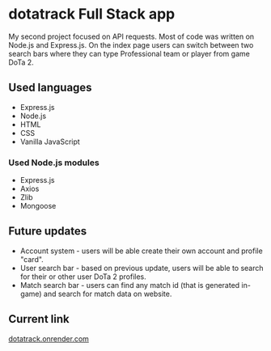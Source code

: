 # dotatrack Full Stack app
My second project focused on API requests. Most of code was written on Node.js and Express.js.
On the index page users can switch between two search bars where they can type Professional team or player from game DoTa 2.

## Used languages
* Express.js
* Node.js
* HTML
* CSS
* Vanilla JavaScript
### Used Node.js modules
* Express.js
* Axios
* Zlib
* Mongoose

## Future updates
* Account system - users will be able create their own account and profile "card".
* User search bar - based on previous update, users will be able to search for their or other user DoTa 2 profiles.
* Match search bar - users can find any match id (that is generated in-game) and search for match data on website.

## Current link

[dotatrack.onrender.com](https://dotatrack.onrender.com)
